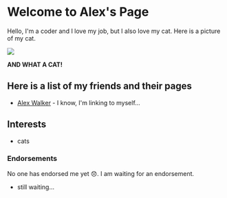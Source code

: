 # Welcome to Alex's Page

Hello, I'm a coder and I love my job, but I also love my cat. Here is a picture of my cat.

![](/git-tutorial/images/cat.jpg)

**AND WHAT A CAT!**

## Here is a list of my friends and their pages

* [Alex Walker](/git-tutorial/alex-walker) - I know, I'm linking to myself...

## Interests

* cats

### Endorsements

No one has endorsed me yet 😞. I am waiting for an endorsement.

* still waiting...
